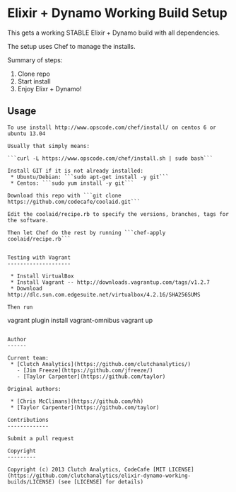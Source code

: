 # Elixir + Dynamo Working Build Setup

This gets a working STABLE Elixir + Dynamo build with all dependencies.

The setup uses Chef to manage the installs.

Summary of steps:
 1. Clone repo
 2. Start install
 3. Enjoy Elixr + Dynamo!

Usage
-----

```git clone
To use install http://www.opscode.com/chef/install/ on centos 6 or ubuntu 13.04 

Usually that simply means:

```curl -L https://www.opscode.com/chef/install.sh | sudo bash```

Install GIT if it is not already installed:
 * Ubuntu/Debian: ```sudo apt-get install -y git```
 * Centos: ```sudo yum install -y git```

Download this repo with ```git clone https://github.com/codecafe/coolaid.git```

Edit the coolaid/recipe.rb to specify the versions, branches, tags for the software.

Then let Chef do the rest by running ```chef-apply coolaid/recipe.rb```


Testing with Vagrant
--------------------

 * Install VirtualBox
 * Install Vagrant -- http://downloads.vagrantup.com/tags/v1.2.7
 * Download http://dlc.sun.com.edgesuite.net/virtualbox/4.2.16/SHA256SUMS

Then run

```
vagrant plugin install vagrant-omnibus
vagrant up
```

Author
------

Current team:
 * [Clutch Analytics](https://github.com/clutchanalytics/)
   - [Jim Freeze](https://github.com/jfreeze/)
   - [Taylor Carpenter](https://github.com/taylor)

Original authors:

 * [Chris McClimans](https://github.com/hh)
 * [Taylor Carpenter](https://github.com/taylor)

Contributions
-------------

Submit a pull request

Copyright
---------

Copyright (c) 2013 Clutch Analytics, CodeCafe [MIT LICENSE](https://github.com/clutchanalytics/elixir-dynamo-working-builds/LICENSE) (see [LICENSE] for details)
